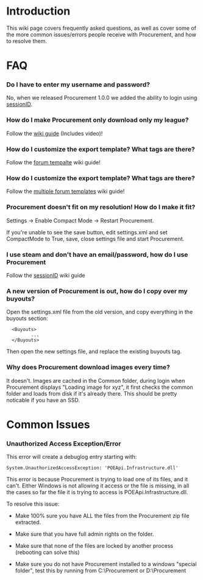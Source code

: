 

# Introduction #

This wiki page covers frequently asked questions, as well as cover some of the more common issues/errors people receive with Procurement, and how to resolve them.


# FAQ #

### Do I have to enter my username and password? ###

No, when we released Procurement 1.0.0 we added the ability to login using [sessionID](https://code.google.com/p/procurement/wiki/LoginWithSessionID).


### How do I make Procurement only download only my league? ###

Follow the [wiki guide](https://code.google.com/p/procurement/wiki/HowToOnlyDownloadSelectedLeagues) (Includes video)!

### How do I customize the export template? What tags are there? ###

Follow the [forum tempalte](https://code.google.com/p/procurement/wiki/ForumTemplates) wiki guide!

### How do I customize the export template? What tags are there? ###

Follow the [multiple forum templates](https://code.google.com/p/procurement/wiki/MultipleForumTemplates) wiki guide!

### Procurement doesn't fit on my resolution! How do I make it fit? ###

Settings -> Enable Compact Mode -> Restart Procurement.

If you're unable to see the save button, edit settings.xml and set CompactMode to True, save, close settings file and start Procurement.


### I use steam and don't have an email/password, how do I use Procurement ###

Follow the [sessionID](https://code.google.com/p/procurement/wiki/LoginWithSessionID) wiki guide

### A new version of Procurement is out, how do I copy over my buyouts? ###

Open the settings.xml file from the old version, and copy everything in the buyouts section:

```
  <Buyouts>
         ...
  </Buyouts>
```

Then open the new settings file, and replace the existing buyouts tag.


### Why does Procurement download images every time? ###

It doesn't. Images are cached in the Common folder, during login when Procurement displays "Loading image for xyz", it first checks the common folder and loads from disk if it's already there. This should be pretty noticable if you have an SSD.

# Common Issues #

### Unauthorized Access Exception/Error ###

This error will create a debuglog entry starting with:

`System.UnauthorizedAccessException: 'POEApi.Infrastructure.dll'`

This error is because Procurement is trying to load one of its files, and it can't. Either Windows is not allowing it access or the file is missing, in all the cases so far the file it is trying to access is POEApi.Infrastructure.dll.

To resolve this issue:

  * Make 100% sure you have ALL the files from the Procurement zip file extracted.

  * Make sure that you have full admin rights on the folder.

  * Make sure that none of the files are locked by another process (rebooting can solve this)

  * Make sure you do not have Procurement installed to a windows "special folder", test this by running from C:\Procurement or D:\Procurement